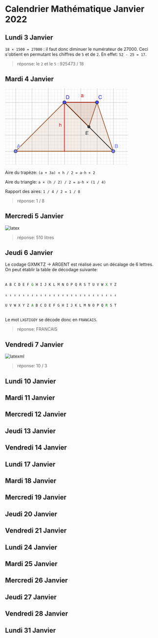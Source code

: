 # Calendrier Mathématique Janvier 2022

## Lundi 3 Janvier

`18 × 1500 = 27000` : il faut donc diminuer le numérateur de 27000. Ceci s'obtient en permutant les chiffres de `5` et de `2`. En effet: `52 - 25 = 17`.

> réponse: le `2` et le `5` : 925473 / 18

## Mardi 4 Janvier

![04](./04.png)

Aire du trapèze: `(a + 3a) × h / 2 = a⋅h × 2`

Aire du triangle: `a × (h / 2) / 2 = a⋅h × (1 / 4)`

Rapport des aires: `1 / 4 / 2 = 1 / 8`

> réponse: 1 / 8

## Mercredi 5 Janvier

![latex](https://render.githubusercontent.com/render/math?math=%28100%20%5C%25%20-%2040%20%5C%25%20%29%20%5Ctimes%20850%20%3D%200.6%20%5Ctimes%20850%20%3D%20510&mode=inline)

> réponse: 510 litres

## Jeudi 6 Janvier

Le codage GXMKTZ → ARGENT est réalisé avec un décalage de 6 lettres. On peut établir la table de décodage suivante:

<code>
A B C D E F <class style="color:green">G</class> H I J K L M N O P Q R S T U V W <class style="color:green">X</class> Y Z <br>
↓ ↓ ↓ ↓ ↓ ↓ ↓ ↓ ↓ ↓ ↓ ↓ ↓ ↓ ↓ ↓ ↓ ↓ ↓ ↓ ↓ ↓ ↓ ↓ ↓ ↓ <br>
U V W X Y Z <class style="color:green">A</class> B C D E F G H I J K L M N O P Q <class style="color:green">R</class> S T <br>
</code>


Le mot `LXGTIGOY` se décode donc en `FRANCAIS`.

> réponse: FRANCAIS

## Vendredi 7 Janvier

![latexml](https://render.githubusercontent.com/render/math?math=%5Cfrac%20%7B2%5E%7B2022%7D%20%2B%202%5E%7B2020%7D%7D%20%7B2%5E%7B2021%7D%20-%202%5E%7B2019%7D%7D%0A%3D%20%5Cfrac%20%20%7B%202%5E%7B2019%7D%20%5Ctimes%20%28%202%5E%7B3%7D%20%2B%202%5E%7B1%7D%20%29%20%7D%20%7B2%5E%7B2019%7D%5Ctimes%282%5E%7B2%7D%20-%202%5E%7B0%7D%29%7D%0A%3D%20%5Cfrac%20%7B8%2B2%7D%20%7B4%20-%201%7D%0A%3D%20%5Cfrac%20%7B10%7D%20%7B3%7D)

> réponse: 10 / 3

## Lundi 10 Janvier



## Mardi 11 Janvier

## Mercredi 12 Janvier

## Jeudi 13 Janvier

## Vendredi 14 Janvier

## Lundi 17 Janvier

## Mardi 18 Janvier

## Mercredi 19 Janvier

## Jeudi 20 Janvier

## Vendredi 21 Janvier

## Lundi 24 Janvier

## Mardi 25 Janvier

## Mercredi 26 Janvier

## Jeudi 27 Janvier

## Vendredi 28 Janvier

## Lundi 31 Janvier

